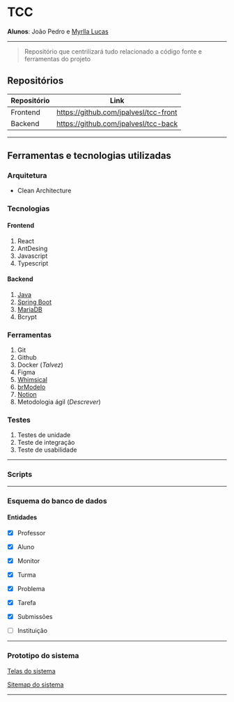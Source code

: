 # TCC

**Alunos**: João Pedro e [Myrlla Lucas](https://github.com/myrlla)

---

> Repositório que centrilizará tudo relacionado a código fonte e ferramentas do projeto

## Repositórios
Repositório   | Link
--------- | ------
Frontend | https://github.com/jpalvesl/tcc-front
Backend | https://github.com/jpalvesl/tcc-back

---

## Ferramentas e tecnologias utilizadas


### Arquitetura
- Clean Architecture

### Tecnologias
#### Frontend
1. React
2. AntDesing
3. Javascript
4. Typescript

#### Backend
1. [Java](https://www.java.com/pt-BR/)
2. [Spring Boot](https://spring.io/projects/spring-boot)
3. [MariaDB](https://mariadb.org/)
4. Bcrypt

### Ferramentas
1. Git
2. Github
3. Docker (*Talvez*)
4. Figma
5. [Whimsical](https://whimsical.com/)
6. [brModelo](http://www.sis4.com/)
7. [Notion](https://www.notion.so/)
8. Metodologia ágil (*Descrever*)

### Testes
1. Testes de unidade
2. Teste de integração
3. Teste de usabilidade

---


### Scripts

---

### Esquema do banco de dados
#### Entidades
- [x] Professor
- [x] Aluno
- [x] Monitor
- [x] Turma
- [x] Problema
- [x] Tarefa
- [x] Submissões
- [ ] Instituição


---

### Prototipo do sistema

[Telas do sistema](https://www.figma.com/file/XgbSppLz6PHy1X8EVcSfJD/TCC---Jo%C3%A3o-e-Myrlla?node-id=26%3A3)

[Sitemap do sistema](https://whimsical.com/tcc-sitemap-SrDTqe5tKpqqSF1KyJArNU)

---